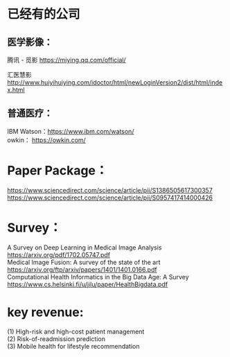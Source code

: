 # 已经有的公司
## 医学影像：
腾讯 - 觅影 https://miying.qq.com/official/   

汇医慧影 http://www.huiyihuiying.com/idoctor/html/newLoginVersion2/dist/html/index.html   

## 普通医疗： 
IBM Watson：https://www.ibm.com/watson/   
owkin： https://owkin.com/   

# Paper Package：
https://www.sciencedirect.com/science/article/pii/S1386505617300357   
https://www.sciencedirect.com/science/article/pii/S0957417414000426   

# Survey：
A Survey on Deep Learning in Medical Image Analysis
 https://arxiv.org/pdf/1702.05747.pdf  
Medical Image Fusion: A survey of the state of the art
 https://arxiv.org/ftp/arxiv/papers/1401/1401.0166.pdf   
Computational Health Informatics in the Big Data Age: A Survey
 https://www.cs.helsinki.fi/u/jilu/paper/HealthBigdata.pdf   
 
# key revenue:
(1) High-risk and high-cost patient management  
(2) Risk-of-readmission prediction  
(3) Mobile health for lifestyle recommendation   






